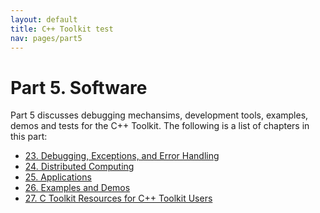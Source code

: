 ```yaml
---
layout: default
title: C++ Toolkit test
nav: pages/part5
---
```



Part 5\. Software
===============================

Part 5 discusses debugging mechansims, development tools, examples, demos and tests for the C++ Toolkit. The following is a list of chapters in this part:

-   [23. Debugging, Exceptions, and Error Handling](ch_debug.html)
-   [24. Distributed Computing](ch_grid.html)
-   [25. Applications](ch_app.html)
-   [26. Examples and Demos](ch_demo.html)
-   [27. C Toolkit Resources for C++ Toolkit Users](ch_res.html)


